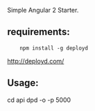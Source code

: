 Simple Angular 2 Starter.


requirements:
------------
```
    npm install -g deployd
```

http://deployd.com/

Usage:
-----


cd api
dpd -o -p 5000

